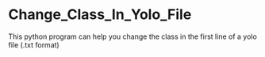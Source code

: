# Change_Class_In_Yolo_File

This python program can help you change the class in the first line of a yolo file (.txt format)
